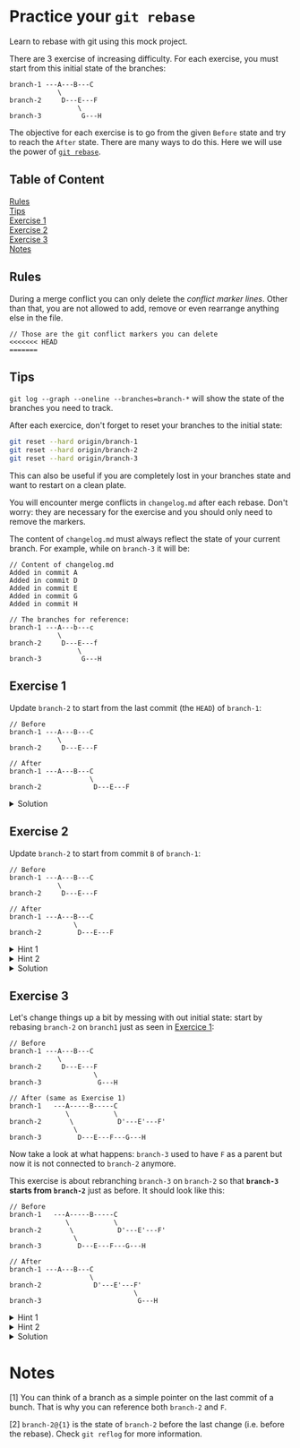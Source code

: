 # Practice your `git rebase`

Learn to rebase with git using this mock project.

There are 3 exercise of increasing difficulty. For each exercise, you must start from this initial state of the branches:

```
branch-1 ---A---B---C
            \
branch-2     D---E---F
                 \
branch-3          G---H
```

The objective for each exercise is to go from the given `Before` state and try to reach the `After` state. There are many ways to do this. Here we will use the power of [`git rebase`](https://git-scm.com/docs/git-rebase).

## Table of Content

[Rules](#rules)  
[Tips](#tips)  
[Exercise 1](#exercise-1)  
[Exercise 2](#exercise-2)  
[Exercise 3](#exercise-3)  
[Notes](#notes)  

## Rules

During a merge conflict you can only delete the _conflict marker lines_. Other than that, you are not allowed to add, remove or even rearrange anything else in the file.
```
// Those are the git conflict markers you can delete
<<<<<<< HEAD
=======
```

## Tips

`git log --graph --oneline --branches=branch-*` will show the state of the branches you need to track.

After each exercice, don't forget to reset your branches to the initial state:
```bash
git reset --hard origin/branch-1
git reset --hard origin/branch-2
git reset --hard origin/branch-3
```

This can also be useful if you are completely lost in your branches state and want to restart on a clean plate.

You will encounter merge conflicts in `changelog.md` after each rebase. Don't worry: they are necessary for the exercise and you should only need to remove the markers.

The content of `changelog.md` must always reflect the state of your current branch. For example, while on `branch-3` it will be:
```
// Content of changelog.md
Added in commit A
Added in commit D
Added in commit E
Added in commit G
Added in commit H

// The branches for reference:
branch-1 ---A---b---c
            \
branch-2     D---E---f
                 \
branch-3          G---H
```

## Exercise 1

Update `branch-2` to start from the last commit (the `HEAD`) of `branch-1`:
```
// Before
branch-1 ---A---B---C
            \
branch-2     D---E---F

// After
branch-1 ---A---B---C
                    \
branch-2             D---E---F
```

<details>
  <summary>Solution</summary>

    git checkout branch-2
    git rebase branch-1
    
    // or
    
    git rebase branch-1 branch-2

</details>

## Exercise 2

Update `branch-2` to start from commit `B` of `branch-1`:
```
// Before
branch-1 ---A---B---C
            \
branch-2     D---E---F

// After
branch-1 ---A---B---C
                \
branch-2         D---E---F
```

<details>
  <summary>Hint 1</summary>

  Git rebase accepts some very useful additional options. You should check the documentation.

</details>

<details>
  <summary>Hint 2</summary>

    git rebase --onto <new-parent> <old-parent>

</details>

<details>
  <summary>Solution</summary>

    git checkout branch-2
    git rebase --onto b7fb633 7b26bca7
                        ^         ^
                        B         A
    // or
  
    git rebase -onto b7fb633 7b26bca7 branch-2

</details>

## Exercise 3

Let's change things up a bit by messing with out initial state: start by rebasing `branch-2` on `branch1` just as seen in [Exercice 1](#exercise-1):
```
// Before
branch-1 ---A---B---C
            \
branch-2     D---E---F
                     \
branch-3              G---H

// After (same as Exercise 1)
branch-1   ---A-----B-----C
              \           \
branch-2       \           D'---E'---F'
                \
branch-3         D---E---F---G---H
```

Now take a look at what happens: `branch-3` used to have `F` as a parent but now it is not connected to `branch-2` anymore.

This exercise is about rebranching `branch-3` on `branch-2` so that __`branch-3` starts from `branch-2`__ just as before. It should look like this:
```
// Before
branch-1   ---A-----B-----C
              \           \
branch-2       \           D'---E'---F'
                \
branch-3         D---E---F---G---H

// After
branch-1 ---A---B---C
                    \
branch-2             D'---E'---F'
                               \
branch-3                        G---H
```

<details>
  <summary>Hint 1</summary>

  If you try to rebase `branch-3` on `branch-2` now, you will put all commits from `branch-3` to the top of `branch-2` `(REBASE 1/5)`, reaching this state:
  
    branch-1   ---A-----B-----C
                              \
    branch-2                   D'---E'---F'
                                         \
    branch-3                              D---E---F---G---H

  This is not what we are looking for since `D', E', F'` and `D, E, F` are redondant. That happens because, even though `D'`, `E'` and `F'` have the same name as before (the prime `'` symbol is only added here for clearness), they changed slightly when fixing the conflicts from the `branch-2` to `branch-1` rebase. This means that they are now different from `D`, `E` and `F` and git cannot fast-forward them anymore.
  
  You can be explicit and tell git exactly what you want to do.

</details>

<details>
  <summary>Hint 2</summary>
            
  We do know that they are the same commits and that `branch-3` shares its commits with `branch-2` right up until `F'/F`. So we can explicitely tell git to:
   - put on top of the new `branch-2` (`F'` or `branch-2` [1])
   - every commit from the old `branch-2` (`F` or `branch-2@{1}` [2])
   - upto the head of `branch-3` (`H` or `branch-3`).
</details>

<details>
  <summary>Solution</summary>
            
  If you are on `branch-3` this can be done with

    git rebase --onto branch-2 branch-2@{1}

  If you have done it correctly, you should only rebase 2 commits `(REBASE 1/2)` &mdash; the commits we are moving `G` and `F` &mdash; and the final state should not have any duplicated commit name.
  
  There are many other alternatives that translate to the same thing:
  
    git rebase --onto F' F

  By expliciting the last argument, you can even call this from any branch:

    git rebase --onto F' F branch-3
    git rebase --onto branch-2 branch-2@{1} branch-3
    
</details>


# Notes
[1] You can think of a branch as a simple pointer on the last commit of a bunch. That is why you can reference both `branch-2` and `F`.

[2] `branch-2@{1}` is the state of `branch-2` before the last change (i.e. before the rebase). 
Check `git reflog` for more information.
